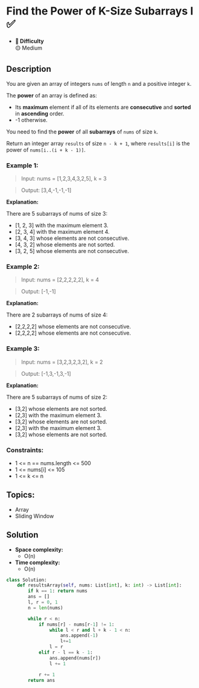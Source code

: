 # Find the Power of K-Size Subarrays I ✅
- **📁 Difficulty**  
  🟡 Medium

## Description 

You are given an array of integers `nums` of length `n` and a positive integer `k`.

The **power** of an array is defined as:

- Its **maximum** element if all of its elements are **consecutive** and **sorted** in **ascending** order.
- -1 otherwise.

You need to find the **power** of all  **subarrays** of `nums` of size `k`.

Return an integer array `results` of size `n - k + 1`, where `results[i]` is the power of `nums[i..(i + k - 1)]`.


### Example 1:

> Input: nums = [1,2,3,4,3,2,5], k = 3

> Output: [3,4,-1,-1,-1]

**Explanation:**

There are 5 subarrays of nums of size 3:

- [1, 2, 3] with the maximum element 3.
- [2, 3, 4] with the maximum element 4.
- [3, 4, 3] whose elements are not consecutive.
- [4, 3, 2] whose elements are not sorted.
- [3, 2, 5] whose elements are not consecutive.

### Example 2:

> Input: nums = [2,2,2,2,2], k = 4

> Output: [-1,-1]

**Explanation:**

There are 2 subarrays of nums of size 4:

- [2,2,2,2] whose elements are not consecutive.
- [2,2,2,2] whose elements are not consecutive.


### Example 3:
 
> Input: nums = [3,2,3,2,3,2], k = 2

> Output: [-1,3,-1,3,-1]

**Explanation:**

There are 5 subarrays of nums of size 2:

- [3,2] whose elements are not sorted.
- [2,3] with the maximum element 3.
- [3,2] whose elements are not sorted.
- [2,3] with the maximum element 3.
- [3,2] whose elements are not sorted.


### Constraints:

- 1 <= n == nums.length <= 500
- 1 <= nums[i] <= 105
- 1 <= k <= n

## Topics:

- Array
- Sliding Window

## Solution
- **Space complexity:** 
  - O(n)
- **Time complexity:** 
  - O(n)

```py
class Solution:
    def resultsArray(self, nums: List[int], k: int) -> List[int]:
        if k == 1: return nums
        ans = []
        l, r = 0, 1
        n = len(nums)

        while r < n:
            if nums[r] - nums[r-1] != 1:
                while l < r and l + k - 1 < n:
                    ans.append(-1)
                    l+=1
                l = r
            elif r - l == k - 1:
                ans.append(nums[r])
                l += 1

            r += 1
        return ans
```